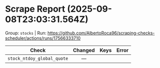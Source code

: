 # Scrape Report (2025-09-08T23:03:31.564Z)

Group: `stocks`  |  Run: https://github.com/AlbertoRoca96/scraping-checks-scheduler/actions/runs/17566333710

| Check | Changed | Keys | Error |
|---|:---:|:--|:--|
| `stock_ntdoy_global_quote` | — |  |  |
